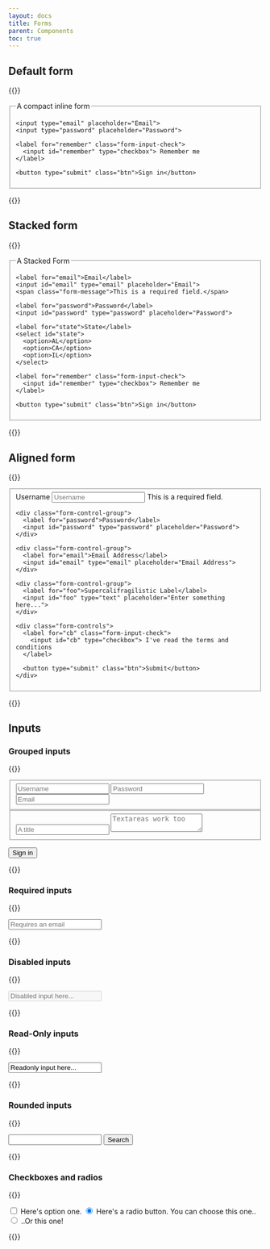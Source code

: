 ```yaml
---
layout: docs
title: Forms
parent: Components
toc: true
---
```


## Default form
{{<example>}}
<form class="form">
  <fieldset>
    <legend>A compact inline form</legend>

    <input type="email" placeholder="Email">
    <input type="password" placeholder="Password">

    <label for="remember" class="form-input-check">
      <input id="remember" type="checkbox"> Remember me
    </label>

    <button type="submit" class="btn">Sign in</button>
  </fieldset>
</form>
{{</example>}}

## Stacked form
{{<example>}}
<form class="form form-stacked">
  <fieldset>
    <legend>A Stacked Form</legend>

    <label for="email">Email</label>
    <input id="email" type="email" placeholder="Email">
    <span class="form-message">This is a required field.</span>

    <label for="password">Password</label>
    <input id="password" type="password" placeholder="Password">

    <label for="state">State</label>
    <select id="state">
      <option>AL</option>
      <option>CA</option>
      <option>IL</option>
    </select>

    <label for="remember" class="form-input-check">
      <input id="remember" type="checkbox"> Remember me
    </label>

    <button type="submit" class="btn">Sign in</button>
  </fieldset>
</form>
{{</example>}}

## Aligned form
{{<example>}}
<form class="form form-aligned">
  <fieldset>
    <div class="form-control-group">
      <label for="name">Username</label>
      <input id="name" type="text" placeholder="Username">
      <span class="form-message-inline">This is a required field.</span>
    </div>

    <div class="form-control-group">
      <label for="password">Password</label>
      <input id="password" type="password" placeholder="Password">
    </div>

    <div class="form-control-group">
      <label for="email">Email Address</label>
      <input id="email" type="email" placeholder="Email Address">
    </div>

    <div class="form-control-group">
      <label for="foo">Supercalifragilistic Label</label>
      <input id="foo" type="text" placeholder="Enter something here...">
    </div>

    <div class="form-controls">
      <label for="cb" class="form-input-check">
        <input id="cb" type="checkbox"> I've read the terms and conditions
      </label>

      <button type="submit" class="btn">Submit</button>
    </div>
  </fieldset>
</form>
{{</example>}}

## Inputs

### Grouped inputs
{{<example>}}
<form class="form">
  <fieldset class="form-group">
    <input type="text" class="form-input" placeholder="Username">
    <input type="text" class="form-input" placeholder="Password">
    <input type="email" class="form-input" placeholder="Email">
  </fieldset>

  <fieldset class="form-group">
    <input type="text" class="form-input" placeholder="A title">
    <textarea class="form-input" placeholder="Textareas work too"></textarea>
  </fieldset>

  <button type="submit" class="btn">Sign in</button>
</form>
{{</example>}}

### Required inputs
{{<example>}}
<form class="form">
  <input type="email" placeholder="Requires an email" required>
</form>
{{</example>}}

### Disabled inputs
{{<example>}}
<form class="form">
  <input type="text" placeholder="Disabled input here..." disabled>
</form>
{{</example>}}

### Read-Only inputs
{{<example>}}
<form class="form">
  <input type="text" value="Readonly input here..." readonly>
</form>
{{</example>}}

### Rounded inputs
{{<example>}}
<form class="form">
  <input type="text" class="form-input-rounded">
  <button type="submit" class="btn">Search</button>
</form>
{{</example>}}

### Checkboxes and radios
{{<example>}}
<form class="form">
  <label for="option-one" class="checkbox">
    <input id="option-one" type="checkbox" value="">
    Here's option one.
  </label>

  <label for="option-two" class="form-radio">
    <input id="option-two" type="radio" name="optionsRadios" value="option1" checked>
    Here's a radio button. You can choose this one..
  </label>

  <label for="option-three" class="form-radio">
    <input id="option-three" type="radio" name="optionsRadios" value="option2">
    ..Or this one!
  </label>
</form>
{{</example>}}
